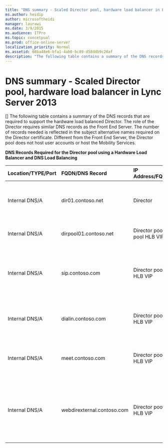 ```yaml
---
title: "DNS summary - Scaled Director pool, hardware load balancer in Lync Server 2013"
ms.author: heidip
author: microsoftheidi
manager: laurawi
ms.date: 3/9/2015
ms.audience: ITPro
ms.topic: concetpual
ms.prod: office-online-server
localization_priority: Normal
ms.assetid: 08ba48e6-bfa1-4ab0-bc89-d58ddb9c20af
description: "The following table contains a summary of the DNS records that are required to support the hardware load balanced Director. The role of the Director requires similar DNS records as the Front End Server. The number of records needed is reflected in the subject alternative names required on the Director certificate. Different from the Front End Server, the Director pool does not host user accounts or host the Mobility Services."
---
```


# DNS summary - Scaled Director pool, hardware load balancer in Lync Server 2013
[]
The following table contains a summary of the DNS records that are required to support the hardware load balanced Director. The role of the Director requires similar DNS records as the Front End Server. The number of records needed is reflected in the subject alternative names required on the Director certificate. Different from the Front End Server, the Director pool does not host user accounts or host the Mobility Services.
  
**DNS Records Required for the Director pool using a Hardware Load Balancer and DNS Load Balancing**

|**Location/TYPE/Port**|**FQDN/DNS Record**|**IP Address/FQDN**|**Maps to/Comments**|
|:-----|:-----|:-----|:-----|
|Internal DNS/A  <br/> |dir01.contoso.net  <br/> |Director  <br/> |Director host record used for replication and server to server communication  <br/> |
|Internal DNS/A  <br/> |dirpool01.contoso.net  <br/> |Director pool pool HLB VIP  <br/> |Host record for the DNS load balanced Director pool  <br/> |
|Internal DNS/A  <br/> |sip.contoso.com  <br/> |Director pool HLB VIP  <br/> |Inbound session initiation protocol (SIP) from the internal interface of the Edge Server  <br/> |
|Internal DNS/A  <br/> |dialin.contoso.com  <br/> |Director pool HLB VIP  <br/> |Hardware load balanced published dialin web services from reverse proxy  <br/> |
|Internal DNS/A  <br/> |meet.contoso.com  <br/> |Director pool HLB VIP  <br/> |Hardware load balanced published meet web services from reverse proxy  <br/> |
|Internal DNS/A  <br/> |webdirexternal.contoso.com  <br/> |Director pool HLB VIP  <br/> |Hardware load balanced published and defined by the reverse proxy Web Ticket external web services for the Director pool  <br/> |
   

